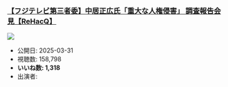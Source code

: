 ### [【フジテレビ第三者委】中居正広氏「重大な人権侵害」 調査報告会見【ReHacQ】](https://www.youtube.com/watch?v=AcVANuV4lzc)
[![](https://img.youtube.com/vi/AcVANuV4lzc/hqdefault.jpg)](https://www.youtube.com/watch?v=AcVANuV4lzc)
-   公開日: 2025-03-31
-   視聴数: 158,798
-   **いいね数: 1,318**
-   出演者: 
